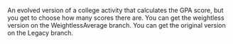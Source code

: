 An evolved version of a college activity that calculates the GPA score, but you get to choose how many scores there are.
You can get the weightless version on the WeightlessAverage branch.
You can get the original version on the Legacy branch.
